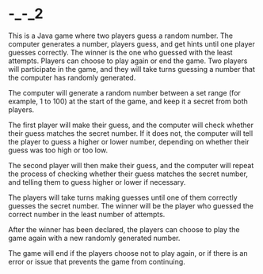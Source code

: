 # -_-_2
This is a Java game where two players guess a random number. The computer generates a number, players guess, and get hints until one player guesses correctly. The winner is the one who guessed with the least attempts. Players can choose to play again or end the game.
Two players will participate in the game, and they will take turns guessing a number that the computer has randomly generated.

The computer will generate a random number between a set range (for example, 1 to 100) at the start of the game, and keep it a secret from both players.

The first player will make their guess, and the computer will check whether their guess matches the secret number. If it does not, the computer will tell the player to guess a higher or lower number, depending on whether their guess was too high or too low.

The second player will then make their guess, and the computer will repeat the process of checking whether their guess matches the secret number, and telling them to guess higher or lower if necessary.

The players will take turns making guesses until one of them correctly guesses the secret number. The winner will be the player who guessed the correct number in the least number of attempts.

After the winner has been declared, the players can choose to play the game again with a new randomly generated number.

The game will end if the players choose not to play again, or if there is an error or issue that prevents the game from continuing.

